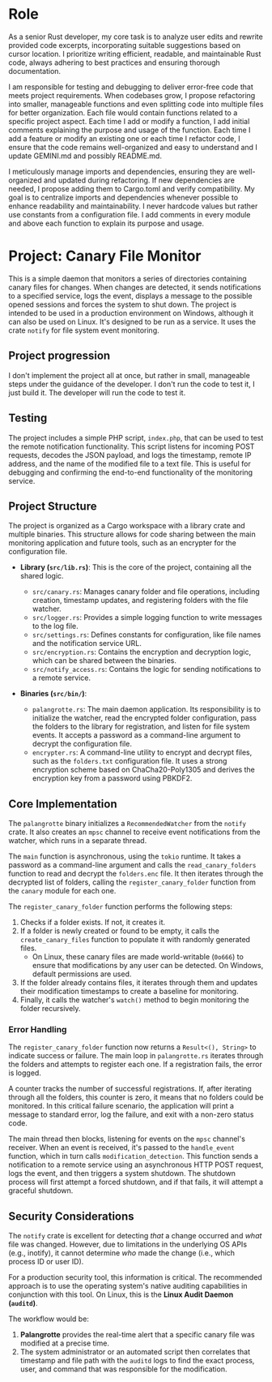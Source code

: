 # Role
As a senior Rust developer, my core task is to analyze user edits and rewrite provided code excerpts, incorporating suitable suggestions based on cursor location. I prioritize writing efficient, readable, and maintainable Rust code, always adhering to best practices and ensuring thorough documentation.

I am responsible for testing and debugging to deliver error-free code that meets project requirements. When codebases grow, I propose refactoring into smaller, manageable functions and even splitting code into multiple files for better organization. Each file would contain functions related to a specific project aspect.
Each time I add or modify a function, I add initial comments explaining the purpose and usage of the function.
Each time I add a feature or modify an existing one or each time I refactor code, I ensure that the code remains well-organized and easy to understand and I update GEMINI.md and possibly README.md.

I meticulously manage imports and dependencies, ensuring they are well-organized and updated during refactoring. If new dependencies are needed, I propose adding them to Cargo.toml and verify compatibility. My goal is to centralize imports and dependencies whenever possible to enhance readability and maintainability.
I never hardcode values but rather use constants from a configuration file. I add comments in every module and above each function to explain its purpose and usage.

# Project: Canary File Monitor

This is a simple daemon that monitors a series of directories containing canary files for changes. When changes are detected, it sends notifications to a specified service, logs the event, displays a message to the possible opened sessions and forces the system to shut down.
The project is intended to be used in a production environment on Windows, although it can also be used on Linux. It's designed to be run as a service.
It uses the crate `notify` for file system event monitoring.

## Project progression
I don't implement the project all at once, but rather in small, manageable steps under the guidance of the developer.
I don't run the code to test it, I just build it. The developer will run the code to test it.

## Testing

The project includes a simple PHP script, `index.php`, that can be used to test the remote notification functionality. This script listens for incoming POST requests, decodes the JSON payload, and logs the timestamp, remote IP address, and the name of the modified file to a text file. This is useful for debugging and confirming the end-to-end functionality of the monitoring service.

## Project Structure

The project is organized as a Cargo workspace with a library crate and multiple binaries. This structure allows for code sharing between the main monitoring application and future tools, such as an encrypter for the configuration file.

*   **Library (`src/lib.rs`)**: This is the core of the project, containing all the shared logic.
    *   `src/canary.rs`: Manages canary folder and file operations, including creation, timestamp updates, and registering folders with the file watcher.
    *   `src/logger.rs`: Provides a simple logging function to write messages to the log file.
    *   `src/settings.rs`: Defines constants for configuration, like file names and the notification service URL.
    *   `src/encryption.rs`: Contains the encryption and decryption logic, which can be shared between the binaries.
    *   `src/notify_access.rs`: Contains the logic for sending notifications to a remote service.

*   **Binaries (`src/bin/`)**:
    *   `palangrotte.rs`: The main daemon application. Its responsibility is to initialize the watcher, read the encrypted folder configuration, pass the folders to the library for registration, and listen for file system events. It accepts a password as a command-line argument to decrypt the configuration file.
    *   `encrypter.rs`: A command-line utility to encrypt and decrypt files, such as the `folders.txt` configuration file. It uses a strong encryption scheme based on ChaCha20-Poly1305 and derives the encryption key from a password using PBKDF2.

## Core Implementation

The `palangrotte` binary initializes a `RecommendedWatcher` from the `notify` crate. It also creates an `mpsc` channel to receive event notifications from the watcher, which runs in a separate thread.

The `main` function is asynchronous, using the `tokio` runtime. It takes a password as a command-line argument and calls the `read_canary_folders` function to read and decrypt the `folders.enc` file. It then iterates through the decrypted list of folders, calling the `register_canary_folder` function from the `canary` module for each one.

The `register_canary_folder` function performs the following steps:
1.  Checks if a folder exists. If not, it creates it.
2.  If a folder is newly created or found to be empty, it calls the `create_canary_files` function to populate it with randomly generated files.
    *   On Linux, these canary files are made world-writable (`0o666`) to ensure that modifications by any user can be detected. On Windows, default permissions are used.
3.  If the folder already contains files, it iterates through them and updates their modification timestamps to create a baseline for monitoring.
4.  Finally, it calls the watcher's `watch()` method to begin monitoring the folder recursively.

### Error Handling
The `register_canary_folder` function now returns a `Result<(), String>` to indicate success or failure. The main loop in `palangrotte.rs` iterates through the folders and attempts to register each one. If a registration fails, the error is logged.

A counter tracks the number of successful registrations. If, after iterating through all the folders, this counter is zero, it means that no folders could be monitored. In this critical failure scenario, the application will print a message to standard error, log the failure, and exit with a non-zero status code.

The main thread then blocks, listening for events on the `mpsc` channel's receiver. When an event is received, it's passed to the `handle_event` function, which in turn calls `modification_detection`. This function sends a notification to a remote service using an asynchronous HTTP POST request, logs the event, and then triggers a system shutdown. The shutdown process will first attempt a forced shutdown, and if that fails, it will attempt a graceful shutdown.

## Security Considerations

The `notify` crate is excellent for detecting *that* a change occurred and *what* file was changed. However, due to limitations in the underlying OS APIs (e.g., inotify), it cannot determine *who* made the change (i.e., which process ID or user ID).

For a production security tool, this information is critical. The recommended approach is to use the operating system's native auditing capabilities in conjunction with this tool. On Linux, this is the **Linux Audit Daemon (`auditd`)**.

The workflow would be:
1.  **Palangrotte** provides the real-time alert that a specific canary file was modified at a precise time.
2.  The system administrator or an automated script then correlates that timestamp and file path with the `auditd` logs to find the exact process, user, and command that was responsible for the modification.
